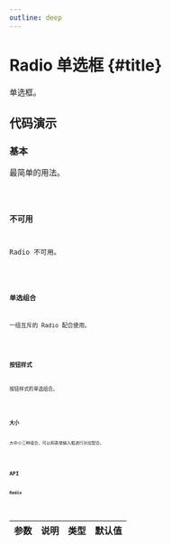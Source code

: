 ```yaml
---
outline: deep
---
```


# Radio 单选框 {#title}

单选框。

## 代码演示

### 基本

最简单的用法。

<Code path="radio/Base" />

### 不可用

Radio 不可用。

<Code path="radio/Disabled" />

### 单选组合

一组互斥的 Radio 配合使用。

<Code path="radio/Group" />

### 按钮样式

按钮样式的单选组合。

<Code path="radio/Button" />

### 大小

大中小三种组合，可以和表单输入框进行对应配合。

<Code path="radio/Size" />

## API

### Radio

<div class="vp-table">

| 参数      | 说明 | 类型 | 默认值
| ----------- | ----------- | ----------- | ----------- |

</div>